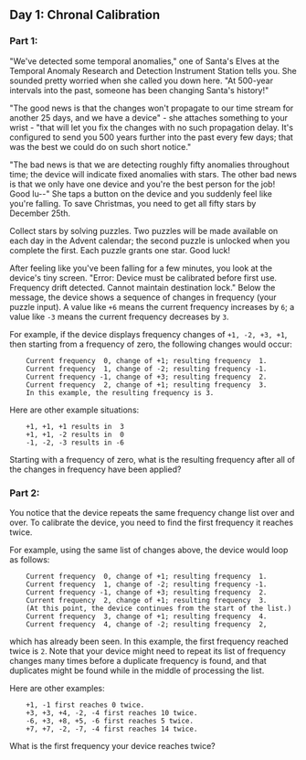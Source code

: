 ## Day 1: Chronal Calibration

### Part 1:

"We've detected some temporal anomalies," one of Santa's Elves at the Temporal Anomaly Research and Detection Instrument Station tells you. She sounded pretty worried when she called you down here. "At 500-year intervals into the past, someone has been changing Santa's history!"

"The good news is that the changes won't propagate to our time stream for another 25 days, and we have a device" - she attaches something to your wrist - "that will let you fix the changes with no such propagation delay. It's configured to send you 500 years further into the past every few days; that was the best we could do on such short notice."

"The bad news is that we are detecting roughly fifty anomalies throughout time; the device will indicate fixed anomalies with stars. The other bad news is that we only have one device and you're the best person for the job! Good lu--" She taps a button on the device and you suddenly feel like you're falling. To save Christmas, you need to get all fifty stars by December 25th.

Collect stars by solving puzzles. Two puzzles will be made available on each day in the Advent calendar; the second puzzle is unlocked when you complete the first. Each puzzle grants one star. Good luck!

After feeling like you've been falling for a few minutes, you look at the device's tiny screen. "Error: Device must be calibrated before first use. Frequency drift detected. Cannot maintain destination lock." Below the message, the device shows a sequence of changes in frequency (your puzzle input). A value like `+6` means the current frequency increases by `6`; a value like `-3` means the current frequency decreases by `3`.

For example, if the device displays frequency changes of `+1, -2, +3, +1`, then starting from a frequency of zero, the following changes would occur:

        Current frequency  0, change of +1; resulting frequency  1.
        Current frequency  1, change of -2; resulting frequency -1.
        Current frequency -1, change of +3; resulting frequency  2.
        Current frequency  2, change of +1; resulting frequency  3.
        In this example, the resulting frequency is 3.

Here are other example situations:

        +1, +1, +1 results in  3
        +1, +1, -2 results in  0
        -1, -2, -3 results in -6

Starting with a frequency of zero, what is the resulting frequency after all of the changes in frequency have been applied?


### Part 2:

You notice that the device repeats the same frequency change list over and over. To calibrate the device, you need to find the first frequency it reaches twice.

For example, using the same list of changes above, the device would loop as follows:

        Current frequency  0, change of +1; resulting frequency  1.
        Current frequency  1, change of -2; resulting frequency -1.
        Current frequency -1, change of +3; resulting frequency  2.
        Current frequency  2, change of +1; resulting frequency  3.
        (At this point, the device continues from the start of the list.)
        Current frequency  3, change of +1; resulting frequency  4.
        Current frequency  4, change of -2; resulting frequency  2, 

which has already been seen.
In this example, the first frequency reached twice is `2`. Note that your device might need to repeat its list of frequency changes many times before a duplicate frequency is found, and that duplicates might be found while in the middle of processing the list.

Here are other examples:

        +1, -1 first reaches 0 twice.
        +3, +3, +4, -2, -4 first reaches 10 twice.
        -6, +3, +8, +5, -6 first reaches 5 twice.
        +7, +7, -2, -7, -4 first reaches 14 twice.

What is the first frequency your device reaches twice?